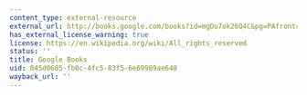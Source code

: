 ```yaml
---
content_type: external-resource
external_url: http://books.google.com/books?id=mgDu7ok26Q4C&pg=PAfrontcover
has_external_license_warning: true
license: https://en.wikipedia.org/wiki/All_rights_reserved
status: ''
title: Google Books
uid: 045d0685-fb0c-4fc5-83f5-6e69989ae648
wayback_url: ''
---
```

